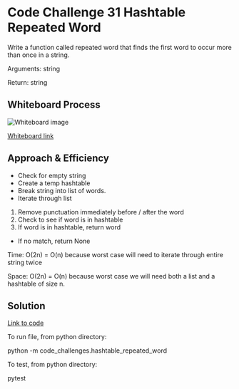 # Code Challenge 31 Hashtable Repeated Word

Write a function called repeated word that finds the first word to occur more than once in a string.

Arguments: string

Return: string

## Whiteboard Process
![Whiteboard image](whiteboard_31.png)

[Whiteboard link](https://www.figma.com/file/eM1BWi3FdshxBdXsdON2dv/Code-Challenge-31?type=whiteboard&node-id=0%3A1&t=zEnKMzEKx6mG12cx-1)

## Approach & Efficiency
- Check for empty string
- Create a temp hashtable
- Break string into list of words.
- Iterate through list
1. Remove punctuation immediately before / after the word
2. Check to see if word is in hashtable
3. If word is in hashtable, return word
- If no match, return None

Time: O(2n) = O(n) because worst case will need to iterate through entire string twice

Space: O(2n) = O(n) because worst case we will need both a list and a hashtable of size n.


## Solution

[Link to code](https://github.com/mikeshen7/data-structures-and-algorithms/blob/main/python/code_challenges/hashtable_repeated_word.py)

To run file, from python directory:

python -m code_challenges.hashtable_repeated_word

To test, from python directory:

pytest

